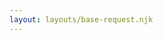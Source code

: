 ```yaml
---
layout: layouts/base-request.njk
---
```


<!-- Please don't edit this unless you know what you're doing. -->